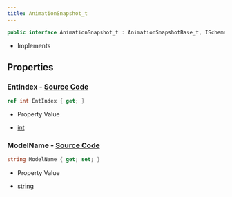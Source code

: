 ```yaml
---
title: AnimationSnapshot_t
---
```


```csharp
public interface AnimationSnapshot_t : AnimationSnapshotBase_t, ISchemaClass<AnimationSnapshotBase_t>, ISchemaClass<AnimationSnapshot_t>, ISchemaField, ISchemaClass, INativeHandle
```

- Implements

## Properties

### **EntIndex** - [Source Code](https://github.com/swiftly-solution/swiftlys2/blob/main/managed/src/SwiftlyS2.Generated/Schemas/Interfaces/AnimationSnapshot_t.cs#L16)

```csharp
ref int EntIndex { get; }
```

- Property Value

- [int](https://learn.microsoft.com/dotnet/api/system.int32)

### **ModelName** - [Source Code](https://github.com/swiftly-solution/swiftlys2/blob/main/managed/src/SwiftlyS2.Generated/Schemas/Interfaces/AnimationSnapshot_t.cs#L18)

```csharp
string ModelName { get; set; }
```

- Property Value

- [string](https://learn.microsoft.com/dotnet/api/system.string)


